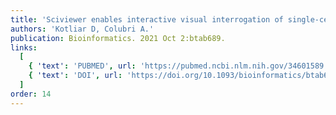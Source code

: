 ```yaml
---
title: 'Sciviewer enables interactive visual interrogation of single-cell RNA-Seq data from the python programming environment.'
authors: 'Kotliar D, Colubri A.'
publication: Bioinformatics. 2021 Oct 2:btab689.
links:
  [
    { 'text': 'PUBMED', url: 'https://pubmed.ncbi.nlm.nih.gov/34601589' },
    { 'text': 'DOI', url: 'https://doi.org/10.1093/bioinformatics/btab689' },
  ]
order: 14
---
```

